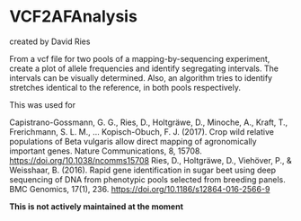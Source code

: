 # VCF2AFAnalysis

created by David Ries

From a vcf file for two pools of a mapping-by-sequencing experiment, create a plot of allele frequencies and identify segregating intervals.
The intervals can be visually determined. Also, an algorithm tries to identify stretches identical to the reference, in both pools respectively.


This was used for 

Capistrano-Gossmann, G. G., Ries, D., Holtgräwe, D., Minoche, A., Kraft, T., Frerichmann, S. L. M., … Kopisch-Obuch, F. J. (2017). Crop wild relative populations of Beta vulgaris allow direct mapping of agronomically important genes. Nature Communications, 8, 15708. https://doi.org/10.1038/ncomms15708
Ries, D., Holtgräwe, D., Viehöver, P., & Weisshaar, B. (2016). Rapid gene identification in sugar beet using deep sequencing of DNA from phenotypic pools selected from breeding panels. BMC Genomics, 17(1), 236. https://doi.org/10.1186/s12864-016-2566-9



**This is not actively maintained at the moment**

